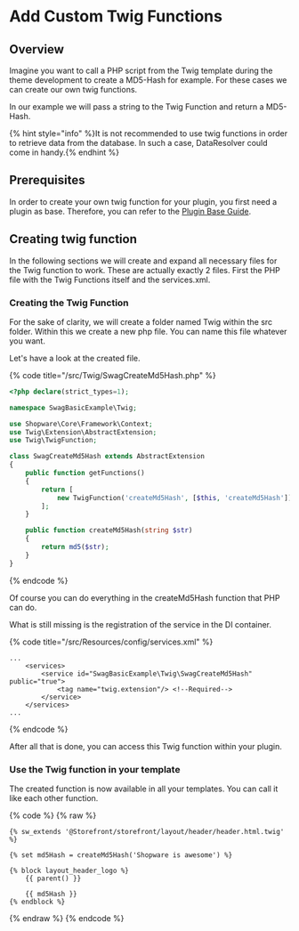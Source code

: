 # Add Custom Twig Functions

## Overview

Imagine you want to call a PHP script from the Twig template during the theme development to create a MD5-Hash for example. For these cases we can create our own twig functions.

In our example we will pass a string to the Twig Function and return a MD5-Hash.

{% hint style="info" %}It is not recommended to use twig functions in order to retrieve data from the database. In such a case, DataResolver could come in handy.{% endhint %}

## Prerequisites

In order to create your own twig function for your plugin, you first need a plugin as base. Therefore, you can refer to the [Plugin Base Guide](../plugin-base-guide.md).

## Creating twig function

In the following sections we will create and expand all necessary files for the Twig function to work. These are actually exactly 2 files. First the PHP file with the Twig Functions itself and the services.xml.

### Creating the Twig Function

For the sake of clarity, we will create a folder named Twig within the src folder. Within this we create a new php file. You can name this file whatever you want.

Let's have a look at the created file.

{% code title="<plugin root>/src/Twig/SwagCreateMd5Hash.php" %}
```php
<?php declare(strict_types=1);

namespace SwagBasicExample\Twig;

use Shopware\Core\Framework\Context;
use Twig\Extension\AbstractExtension;
use Twig\TwigFunction;

class SwagCreateMd5Hash extends AbstractExtension
{
    public function getFunctions()
    {
        return [
            new TwigFunction('createMd5Hash', [$this, 'createMd5Hash']),
        ];
    }

    public function createMd5Hash(string $str)
    {
        return md5($str);
    }
}
```
{% endcode %}

Of course you can do everything in the createMd5Hash function that PHP can do.

What is still missing is the registration of the service in the DI container.

{% code title="<plugin root>/src/Resources/config/services.xml" %}
```markup
...
    <services>
        <service id="SwagBasicExample\Twig\SwagCreateMd5Hash" public="true">
            <tag name="twig.extension"/> <!--Required-->
        </service>
    </services>
...
```
{% endcode %}

After all that is done, you can access this Twig function within your plugin.

### Use the Twig function in your template

The created function is now available in all your templates. You can call it like each other function.

{% code %}
{% raw %}

```twig
{% sw_extends '@Storefront/storefront/layout/header/header.html.twig' %}

{% set md5Hash = createMd5Hash('Shopware is awesome') %}

{% block layout_header_logo %}
    {{ parent() }}

    {{ md5Hash }}
{% endblock %}
```

{% endraw %}
{% endcode %}
